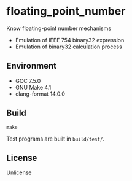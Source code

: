 # floating_point_number

Know floating-point number mechanisms

- Emulation of IEEE 754 binary32 expression
- Emulation of binary32 calculation process

## Environment

- GCC 7.5.0
- GNU Make 4.1
- clang-format 14.0.0

## Build

`make`

Test programs are built in `build/test/`.

## License

Unlicense
